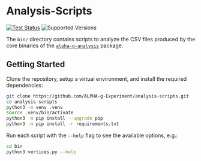 # Analysis-Scripts

[![Test Status](https://github.com/ALPHA-g-Experiment/analysis-scripts/actions/workflows/python.yml/badge.svg)](https://github.com/ALPHA-g-Experiment/analysis-scripts/actions/workflows/python.yml)
![Supported Versions](https://img.shields.io/badge/python-3.9%20%7C%203.10%20%7C%203.11%20%7C%203.12-blue?labelColor=383f47)

The `bin/` directory contains scripts to analyze the CSV files produced by the
core binaries of the
[`alpha-g-analysis`](https://github.com/ALPHA-g-Experiment/alpha-g/tree/main/analysis)
package.

## Getting Started

Clone the repository, setup a virtual environment, and install the required
dependencies:

```bash
git clone https://github.com/ALPHA-g-Experiment/analysis-scripts.git
cd analysis-scripts
python3 -m venv .venv
source .venv/bin/activate
python3 -m pip install --upgrade pip
python3 -m pip install -r requirements.txt
```

Run each script with the `--help` flag to see the available options, e.g.:

```bash
cd bin
python3 vertices.py --help
```
